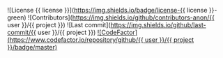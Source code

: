 ![License {{ license }}](https://img.shields.io/badge/license-{{ license }}-green)
![Contributors](https://img.shields.io/github/contributors-anon/{{ user }}/{{ project }})
![Last commit](https://img.shields.io/github/last-commit/{{ user }}/{{ project }})
[![CodeFactor](https://www.codefactor.io/repository/github/{{ user }}/{{ project }}/badge/master)](https://www.codefactor.io/repository/github/atareao/expulsabot/overview/master)

